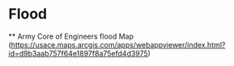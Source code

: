 # Flood

** Army Core of Engineers flood Map (https://usace.maps.arcgis.com/apps/webappviewer/index.html?id=d9b3aab757f64e1897f8a75efd4d3975)
